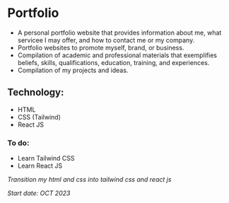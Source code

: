 # Portfolio
- A personal portfolio website that provides information about me, what servicee I may offer, and how to contact me or my company. 
- Portfolio websites  to promote myself, brand, or business.
- Compilation of academic and professional materials that exemplifies beliefs, skills, qualifications, education, training, and experiences.
- Compilation of my projects and ideas.

  
## Technology:
- HTML
- CSS (Tailwind)
- React JS

### To do:
- Learn Tailwind CSS
- Learn React JS




_Transition my html and css into tailwind css and react js_

_Start date: OCT 2023_
